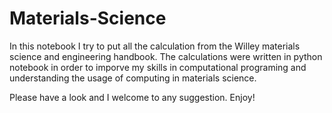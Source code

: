 # Materials-Science
In this notebook I try to put all the calculation from the Willey materials science and engineering handbook.
The calculations were written in python notebook in order to imporve my skills in computational programing and understanding the usage of computing in materials science.

Please have a look and I welcome to any suggestion.
Enjoy!
